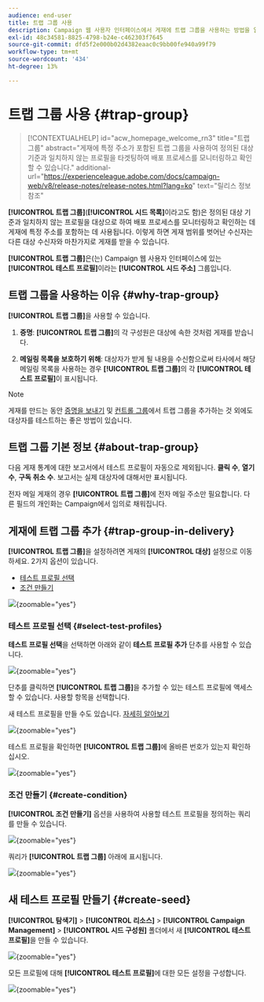 ```yaml
---
audience: end-user
title: 트랩 그룹 사용
description: Campaign 웹 사용자 인터페이스에서 게재에 트랩 그룹을 사용하는 방법을 알아봅니다
exl-id: 48c34581-8825-4798-b24e-c462303f7645
source-git-commit: dfd5f2e000b02d4382eaac0c9bb00fe940a99f79
workflow-type: tm+mt
source-wordcount: '434'
ht-degree: 13%

---
```


# 트랩 그룹 사용 {#trap-group}

>[!CONTEXTUALHELP]
>id="acw_homepage_welcome_rn3"
>title="트랩 그룹"
>abstract="게재에 특정 주소가 포함된 트랩 그룹을 사용하여 정의된 대상 기준과 일치하지 않는 프로필을 타겟팅하여 배포 프로세스를 모니터링하고 확인할 수 있습니다."
>additional-url="https://experienceleague.adobe.com/docs/campaign-web/v8/release-notes/release-notes.html?lang=ko" text="릴리스 정보 참조"

**[!UICONTROL 트랩 그룹]**(**[!UICONTROL 시드 목록]**&#x200B;이라고도 함)은 정의된 대상 기준과 일치하지 않는 프로필을 대상으로 하여 배포 프로세스를 모니터링하고 확인하는 데 게재에 특정 주소를 포함하는 데 사용됩니다. 이렇게 하면 게재 범위를 벗어난 수신자는 다른 대상 수신자와 마찬가지로 게재를 받을 수 있습니다.

**[!UICONTROL 트랩 그룹]**&#x200B;은(는) Campaign 웹 사용자 인터페이스에 있는 **[!UICONTROL 테스트 프로필]**&#x200B;이라는 **[!UICONTROL 시드 주소]** 그룹입니다.

## 트랩 그룹을 사용하는 이유 {#why-trap-group}

**[!UICONTROL 트랩 그룹]**&#x200B;을 사용할 수 있습니다.

1. **증명**: **[!UICONTROL 트랩 그룹]**&#x200B;의 각 구성원은 대상에 속한 것처럼 게재를 받습니다.

1. **메일링 목록을 보호하기 위해**: 대상자가 받게 될 내용을 수신함으로써 타사에서 해당 메일링 목록을 사용하는 경우 **[!UICONTROL 트랩 그룹]**&#x200B;의 각 **[!UICONTROL 테스트 프로필]**&#x200B;이 표시됩니다.

>[!NOTE]
>
>게재를 만드는 동안 [증명을 보내기](../email/create-email.md#preview-test) 및 [컨트롤 그룹](control-group.md)에서 트랩 그룹을 추가하는 것 외에도 대상자를 테스트하는 좋은 방법이 있습니다.

## 트랩 그룹 기본 정보 {#about-trap-group}

다음 게재 통계에 대한 보고서에서 테스트 프로필이 자동으로 제외됩니다. **클릭 수**, **열기 수**, **구독 취소 수**. 보고서는 실제 대상자에 대해서만 표시됩니다.

전자 메일 게재의 경우 **[!UICONTROL 트랩 그룹]**&#x200B;에 전자 메일 주소만 필요합니다. 다른 필드의 개인화는 Campaign에서 임의로 채워집니다.

## 게재에 트랩 그룹 추가 {#trap-group-in-delivery}

**[!UICONTROL 트랩 그룹]**&#x200B;을 설정하려면 게재의 **[!UICONTROL 대상]** 설정으로 이동하세요. 2가지 옵션이 있습니다.

* [테스트 프로필 선택](#select-test-profile)
* [조건 만들기](#create-condition)

![](assets/trap-group.png){zoomable="yes"}

### 테스트 프로필 선택 {#select-test-profiles}

**테스트 프로필 선택**&#x200B;을 선택하면 아래와 같이 **테스트 프로필 추가** 단추를 사용할 수 있습니다.

![](assets/trap-no-test-profile.png){zoomable="yes"}

단추를 클릭하면 **[!UICONTROL 트랩 그룹]**&#x200B;을 추가할 수 있는 테스트 프로필에 액세스할 수 있습니다. 사용할 항목을 선택합니다.

새 테스트 프로필을 만들 수도 있습니다. [자세히 알아보기](#create-seed)

![](assets/trap-select-test-profiles.png){zoomable="yes"}

테스트 프로필을 확인하면 **[!UICONTROL 트랩 그룹]**&#x200B;에 올바른 번호가 있는지 확인하십시오.

![](assets/trap-check.png){zoomable="yes"}

### 조건 만들기 {#create-condition}

**[!UICONTROL 조건 만들기]** 옵션을 사용하여 사용할 테스트 프로필을 정의하는 쿼리를 만들 수 있습니다.

![](assets/trap-create-condition.png){zoomable="yes"}

쿼리가 **[!UICONTROL 트랩 그룹]** 아래에 표시됩니다.

![](assets/trap-custom.png){zoomable="yes"}

## 새 테스트 프로필 만들기 {#create-seed}

**[!UICONTROL 탐색기]** > **[!UICONTROL 리소스]** > **[!UICONTROL Campaign Management]** > **[!UICONTROL 시드 구성원]** 폴더에서 새 **[!UICONTROL 테스트 프로필]**&#x200B;을 만들 수 있습니다.

![](assets/trap-create.png){zoomable="yes"}

모든 프로필에 대해 **[!UICONTROL 테스트 프로필]**&#x200B;에 대한 모든 설정을 구성합니다.

![](assets/trap-create-contact.png){zoomable="yes"}
